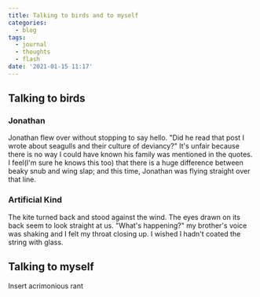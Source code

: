 ```yaml
---
title: Talking to birds and to myself
categories:
  - blog
tags:
  - journal
  - thoughts
  - flash
date: '2021-01-15 11:17'
---
```


## Talking to birds

### Jonathan

  Jonathan flew over without stopping to say hello.
  "Did he read that post I wrote about seagulls and their culture of deviancy?"
  It's unfair because there is no way I could have known his family was mentioned in the quotes.
  I feel(I'm sure he knows this too) that there is a huge difference between beaky snub and wing slap; and this time, Jonathan was flying straight over that line.


### Artificial Kind

The kite turned back and stood against the wind. The eyes drawn on its back seem to look straight at us. "What's happening?" my brother's voice was shaking and I felt my throat closing up. I wished I hadn't coated the string with glass.


## Talking to myself

Insert acrimonious rant
